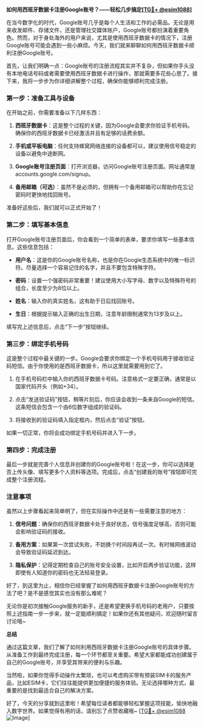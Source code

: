 **如何用西班牙数据卡注册Google账号？——轻松几步搞定[[TG💪+ @esim1088](https://t.me/s/esim1088)]**

在当今数字化的时代，Google账号几乎是每个人生活和工作的必需品。无论是用来收发邮件、存储文件，还是管理社交媒体账户，Google账号都扮演着重要角色。然而，对于身处海外的用户来说，尤其是使用西班牙数据卡的情况下，注册Google账号可能会遇到一些小麻烦。今天，我们就来聊聊如何用西班牙数据卡顺利注册Google账号。

首先，让我们明确一点：Google账号的注册流程其实并不复杂，但如果你手头没有本地电话号码或者需要使用西班牙数据卡进行操作，那就需要多花些心思了。接下来，我将一步步为你详细讲解整个过程，确保你能够顺利完成注册。

### 第一步：准备工具与设备

在开始之前，你需要准备以下几样东西：

1. **西班牙数据卡**：这是整个过程的关键，因为Google会要求你验证手机号码。确保你的西班牙数据卡已经激活并且有足够的话费余额。
   
2. **手机或平板电脑**：任何支持蜂窝网络连接的设备都可以，建议使用信号稳定的设备以避免中途断网。

3. **Google账号注册页面**：打开浏览器，访问Google账号注册页面。网址通常是accounts.google.com/signup。

4. **备用邮箱（可选）**：虽然不是必须的，但拥有一个备用邮箱可以帮助你在忘记密码时更快地找回账号。

准备好这些后，我们就可以正式开始了！

### 第二步：填写基本信息

打开Google账号注册页面后，你会看到一个简单的表单，要求你填写一些基本信息。这些信息包括：

- **用户名**：这是你的Google账号名称，也是你在Google生态系统中的唯一标识符。尽量选择一个容易记住的名字，并且不要包含特殊字符。
  
- **密码**：设置一个强密码非常重要！建议使用大小写字母、数字以及特殊符号的组合，长度至少为8位以上。

- **姓名**：输入你的真实姓名，这有助于日后找回账号。

- **生日**：根据提示输入正确的出生日期，注意年龄限制通常为13岁及以上。

填写完上述信息后，点击“下一步”按钮继续。

### 第三步：绑定手机号码

这是整个过程中最关键的一步。Google会要求你绑定一个手机号码用于接收验证码短信。由于你使用的是西班牙数据卡，所以这里就需要用到它了。

1. 在手机号码栏中输入你的西班牙数据卡号码。注意格式一定要正确，通常是以国家代码开头（例如+34）。

2. 点击“发送验证码”按钮，稍等片刻后，你应该会收到一条来自Google的短信。这条短信会包含一个由6位数字组成的验证码。

3. 将接收到的验证码填入指定框内，然后点击“验证”按钮。

如果一切正常，你将会成功绑定手机号码并进入下一步。

### 第四步：完成注册

最后一步就是完善个人信息并创建你的Google账号啦！在这一步，你可以选择是否上传头像、填写更多个人资料等选项。完成后，点击“创建我的账号”按钮即可完成整个注册流程。

### 注意事项

虽然以上步骤看起来简单明了，但在实际操作中还是有一些需要注意的地方：

1. **信号问题**：确保你的西班牙数据卡处于良好状态，信号强度足够高，否则可能会影响验证码的接收。

2. **备用方案**：如果第一次尝试失败，不妨换个时间段再试一次。有时候网络波动会导致验证码延迟到达。

3. **隐私保护**：记得定期检查自己的账号安全设置，比如开启两步验证功能，这样即使有人知道你的密码也无法轻易登录。

好了，到这里为止，相信你已经掌握了如何用西班牙数据卡注册Google账号的方法了吧？是不是感觉其实也没有那么难呢？

无论你是初次接触Google服务的新手，还是希望更换手机号码的老用户，只要按照上述指南一步一步来，就一定能顺利搞定！如果你还有其他疑问，欢迎随时留言讨论哦~

**总结**

通过这篇文章，我们了解了如何利用西班牙数据卡注册Google账号的具体步骤。从准备工作到最终完成注册，每一个环节都至关重要。希望大家都能成功创建属于自己的Google账号，并享受其带来的便利与乐趣。

当然啦，如果你觉得手动操作太繁琐，也可以考虑购买带有预装SIM卡的服务产品，比如ESIM卡，它们往往能提供更加便捷的服务体验。无论选择哪种方式，最重要的是找到最适合自己的解决方案。

好了，今天的分享就到这里啦！希望每位读者都能够轻松掌握这项技能，愉快地融入数字世界。如果觉得有用的话，请别忘了点赞收藏哦~ [[TG💪+ @esim1088](https://t.me/s/esim1088) ![Image](https://i.postimg.cc/4NQfJmqS/Snipaste-2025-05-13-00-14-12.png)]